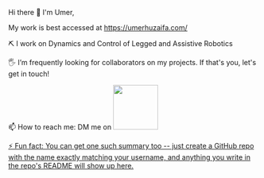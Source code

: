 Hi there 👋 I'm Umer,

My work is best accessed at https://umerhuzaifa.com/

⛏ I work on Dynamics and Control of Legged and Assistive Robotics

🖐 I’m frequently looking for collaborators on my projects. If that's you, let's get in touch!

📫 How to reach me: DM me on  <img src="https://img.shields.io/badge/linkedin-%230077B5.svg?&style=for-the-badge&logo=linkedin&logoColor=white" width="90"></a> &nbsp; <a href="https://linkedin.com/in/uhuzaifa">
  
⚡ Fun fact: You can get one such summary too -- just create a GitHub repo with the name exactly matching your username, and anything you write in the repo's README will show up here.
